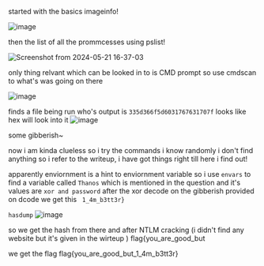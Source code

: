 started with the basics imageinfo!

![image](https://github.com/s4twik/mem_labs/assets/147993943/8b0bb3de-4f8f-49b3-be5a-e54f1ff6aee7)

then the list of all the prommcesses using pslist!


![Screenshot from 2024-05-21 16-37-03](https://github.com/s4twik/mem_labs/assets/147993943/1265840f-b164-43da-be25-04692ac0c4c1)

only thing relvant which can be looked in to is CMD prompt so use cmdscan to what's was going on there


![image](https://github.com/s4twik/mem_labs/assets/147993943/b2b864cf-be52-47ca-916d-39232e2d5e2e)
 
finds a file being run who's output is `335d366f5d6031767631707f`
looks like hex will look into it
![image](https://github.com/s4twik/mem_labs/assets/147993943/7a1ca1c6-e0b9-4cdc-b186-d2f3d351e955)

some gibberish~

now i am kinda clueless so i try the commands i know randomly i don't find anything so i refer to the writeup, i have got things right till here i find out!

apparently enviornment is a hint to enviornment variable so i use `envars` 
to find a variable called `Thanos` which is mentioned in the question and it's values are `xor and password`
after the xor decode on the gibberish provided on dcode we get this ` 1_4m_b3tt3r}`


`hasdump`
![image](https://github.com/s4twik/mem_labs/assets/147993943/bf385bc3-7c26-4b5d-810a-8b44fc6eeaa5)

 so we get the hash from there and after NTLM cracking (i didn't find any website but it's given in the wirteup )
flag{you_are_good_but

we get the flag flag{you_are_good_but_1_4m_b3tt3r}
